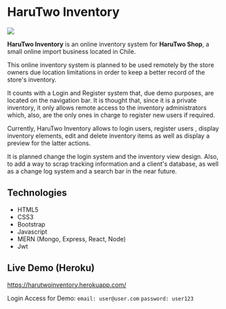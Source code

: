 # HaruTwo Inventory

<img src="https://i.imgur.com/bvnzAcY.png">



**HaruTwo Inventory** is an online inventory system for  **HaruTwo Shop**, a small online import business located in Chile.

This online inventory system is planned to be used remotely by the  store owners due location limitations in order to keep a better record of the store's inventory.



It counts with a Login and Register system that, due demo purposes, are located on the navigation bar. It is thought that, since it is a private inventory, it only allows remote access to the  inventory administrators which, also, are the only ones in charge to register new users if required. 

Currently, HaruTwo Inventory allows to login users, register users , display inventory elements, edit and delete inventory items as well as display a preview for the latter actions.

It is  planned change the login system and the inventory view design. Also, to add a way to scrap tracking information and a client's database, as well as a change log system and a search bar in the near future.

## Technologies

* HTML5
* CSS3
* Bootstrap
* Javascript
* MERN (Mongo, Express, React, Node)
* Jwt

## Live Demo (Heroku)

https://harutwoinventory.herokuapp.com/

Login Access for Demo: 
`email: user@user.com`
`password: user123`
